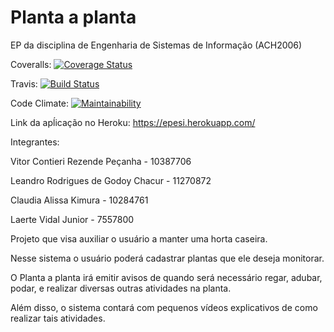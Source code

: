 # Planta a planta

EP da disciplina de Engenharia de Sistemas de Informação (ACH2006)

Coveralls: [![Coverage Status](https://coveralls.io/repos/github/VitorPecanha/App_EP_ESI/badge.svg?branch=master)](https://coveralls.io/github/VitorPecanha/App_EP_ESI?branch=master)

Travis: [![Build Status](https://app.travis-ci.com/VitorPecanha/App_EP_ESI.svg?branch=master)](https://app.travis-ci.com/VitorPecanha/App_EP_ESI)

Code Climate: [![Maintainability](https://api.codeclimate.com/v1/badges/700bd8ad1c00fa24b718/maintainability)](https://codeclimate.com/github/VitorPecanha/App_EP_ESI/maintainability)

Link da apĺicação no Heroku: https://epesi.herokuapp.com/

Integrantes:

Vitor Contieri Rezende Peçanha - 10387706

Leandro Rodrigues de Godoy Chacur - 11270872

Claudia Alissa Kimura - 10284761

Laerte Vidal Junior - 7557800

Projeto que visa auxiliar o usuário a manter uma horta caseira.

Nesse sistema o usuário poderá cadastrar plantas que ele deseja monitorar. 

O Planta a planta irá emitir avisos de quando será necessário regar, adubar, podar, e realizar diversas outras atividades na planta.

Além disso, o sistema contará com pequenos vídeos explicativos de como realizar tais atividades.